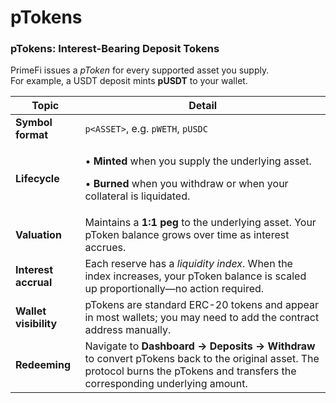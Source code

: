 # pTokens

### pTokens: Interest-Bearing Deposit Tokens

PrimeFi issues a _pToken_ for every supported asset you supply.\
For example, a USDT deposit mints **pUSDT** to your wallet.

| Topic                 | Detail                                                                                                                                                                           |
| --------------------- | -------------------------------------------------------------------------------------------------------------------------------------------------------------------------------- |
| **Symbol format**     | `p<ASSET>`, e.g. `pWETH`, `pUSDC`                                                                                                                                                |
| **Lifecycle**         | <p>• <strong>Minted</strong> when you supply the underlying asset.</p><p>• <strong>Burned</strong> when you withdraw or when your collateral is liquidated.</p>                  |
| **Valuation**         | Maintains a **1:1 peg** to the underlying asset. Your pToken balance grows over time as interest accrues.                                                                        |
| **Interest accrual**  | Each reserve has a _liquidity index_. When the index increases, your pToken balance is scaled up proportionally—no action required.                                              |
| **Wallet visibility** | pTokens are standard ERC-20 tokens and appear in most wallets; you may need to add the contract address manually.                                                                |
| **Redeeming**         | Navigate to **Dashboard → Deposits → Withdraw** to convert pTokens back to the original asset. The protocol burns the pTokens and transfers the corresponding underlying amount. |
